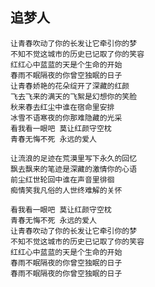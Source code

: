 

## 追梦人


    让青春吹动了你的长发让它牵引你的梦
    不知不觉这城市的历史已记取了你的笑容
    红红心中蓝蓝的天是个生命的开始
    春雨不眠隔夜的你曾空独眠的日子
    让青春娇艳的花朵绽开了深藏的红颜
    飞去飞来的满天的飞絮是幻想你的笑脸
    秋来春去红尘中谁在宿命里安排
    冰雪不语寒夜的你那难隐藏的光采
    看我看一眼吧 莫让红颜守空枕
    青春无悔不死 永远的爱人
    
    让流浪的足迹在荒漠里写下永久的回忆
    飘去飘来的笔迹是深藏的激情你的心语
    前尘红世轮回中谁在声音里徘徊
    痴情笑我凡俗的人世终难解的关怀
    
    看我看一眼吧 莫让红颜守空枕
    青春无悔不死 永远的爱人
    让青春吹动了你的长发让它牵引你的梦
    不知不觉这城市的历史已记取了你的笑容
    红红心中蓝蓝的天是个生命的开始
    春雨不眠隔夜的你曾空独眠的日子
    春雨不眠隔夜的你曾空独眠的日子
    